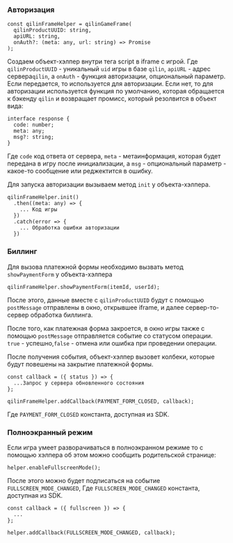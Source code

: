 ### Авторизация

```
const qilinFrameHelper = qilinGameFrame(
  qilinProductUUID: string,
  apiURL: string,
  onAuth?: (meta: any, url: string) => Promise
);
```

Создаем объект-хэлпер внутри тега script в iframe с игрой.
Где `qilinProductUUID` - уникальный `uid` игры в базе `qilin`,
`apiURL` - адрес сервера`qilin`,
а `onAuth` - функция авторизации, опциональный параметр. Если передается, то используется для авторизации. Если нет, то для авторизации используется функция по умолчанию, которая обращается к бэкенду `qilin` и возвращает промисс, который резолвится в объект вида:

```
interface response {
  code: number;
  meta: any;
  msg?: string;
}
```
Где `code` код ответа от сервера, `meta` - метаинформация, которая будет передана в игру после инициализации, а `msg` - опциональный параметр - какое-то сообщение или реджектится в ошибку.

Для запуска авторизации вызываем метод `init` у объекта-хэлпера.

```
qilinFrameHelper.init()
  .then((meta: any) => {
    ... Код игры
  })
  .catch(error => {
    ... Обработка ошибки авторизации
  })
```

### Биллинг

Для вызова платежной формы необходимо вызвать метод `showPaymentForm` у объекта-хэлпера

```
qilinFrameHelper.showPaymentForm(itemId, userId);
```

После этого, данные вместе с `qilinProductUUID` будут с помощью `postMessage` отправлены в окно, открывшее iframe, и далее сервер-то-сервер обработка биллинга.

После того, как платежная форма закроется, в окно игры также с помощью `postMessage` отправляется событие со статусом операции. `true` - успешно,`false` - отмена или ошибка при проведении операции.

После получения события, объект-хэлпер вызовет колбеки, которые будут повешены на закрытие платежной формы.

```
const callback = ({ status }) => {
  ...Запрос у сервера обновленного состояния
};

qilinFrameHelper.addCallback(PAYMENT_FORM_CLOSED, callback);
```

Где `PAYMENT_FORM_CLOSED` константа, доступная из SDK.

### Полноэкранный режим

Если игра умеет разворачиваться в полноэкранном режиме то с помощью хэлпера об этом можно сообщить родительской странице:

```
helper.enableFullscreenMode();
```

После этого можно будет подписаться на событие `FULLSCREEN_MODE_CHANGED`, Где `FULLSCREEN_MODE_CHANGED` константа, доступная из SDK.

```
const callback = ({ fullscreen }) => {
  ...
};

helper.addCallback(FULLSCREEN_MODE_CHANGED, callback);
```
